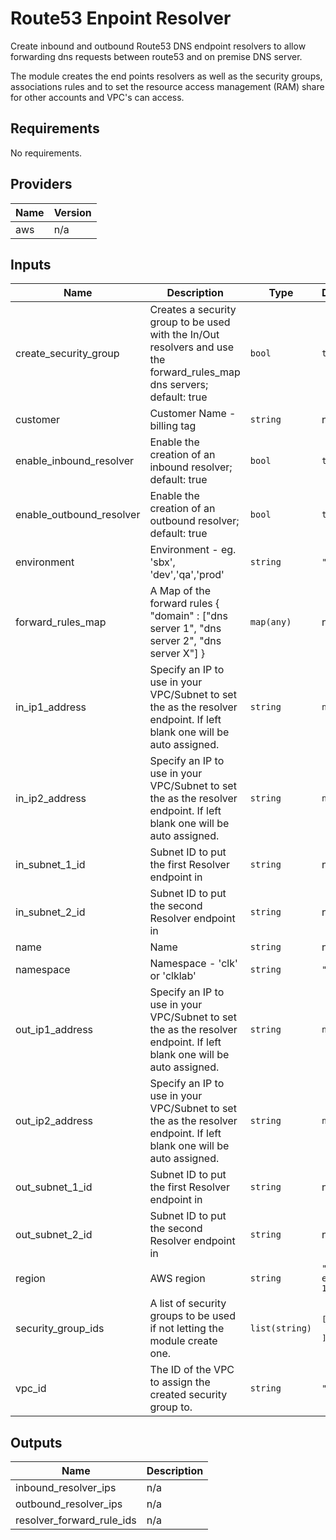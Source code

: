 # Route53 Enpoint Resolver

Create inbound and outbound Route53 DNS endpoint resolvers to allow forwarding dns requests between route53 and on premise DNS server. 

The module creates the end points resolvers as well as the security groups, associations rules and to set the resource access management (RAM) share for other accounts and VPC's  can access.

<!-- BEGINNING OF PRE-COMMIT-TERRAFORM DOCS HOOK -->
## Requirements

No requirements.

## Providers

| Name | Version |
|------|---------|
| aws | n/a |

## Inputs

| Name | Description | Type | Default | Required |
|------|-------------|------|---------|:--------:|
| create\_security\_group | Creates a security group to be used with the In/Out resolvers and use the forward\_rules\_map dns servers; default: true | `bool` | `true` | no |
| customer | Customer Name - billing tag | `string` | n/a | yes |
| enable\_inbound\_resolver | Enable the creation of an inbound resolver; default: true | `bool` | `true` | no |
| enable\_outbound\_resolver | Enable the creation of an outbound resolver; default: true | `bool` | `true` | no |
| environment | Environment - eg. 'sbx', 'dev','qa','prod' | `string` | `""` | no |
| forward\_rules\_map | A Map of the forward rules { "domain" : ["dns server 1", "dns server 2", "dns server X"] } | `map(any)` | n/a | yes |
| in\_ip1\_address | Specify an IP to use in your VPC/Subnet to set the as the resolver endpoint. If left blank one will be auto assigned. | `string` | `null` | no |
| in\_ip2\_address | Specify an IP to use in your VPC/Subnet to set the as the resolver endpoint. If left blank one will be auto assigned. | `string` | `null` | no |
| in\_subnet\_1\_id | Subnet ID to put the first Resolver endpoint in | `string` | n/a | yes |
| in\_subnet\_2\_id | Subnet ID to put the second Resolver endpoint in | `string` | n/a | yes |
| name | Name | `string` | n/a | yes |
| namespace | Namespace - 'clk' or 'clklab' | `string` | `""` | no |
| out\_ip1\_address | Specify an IP to use in your VPC/Subnet to set the as the resolver endpoint. If left blank one will be auto assigned. | `string` | `null` | no |
| out\_ip2\_address | Specify an IP to use in your VPC/Subnet to set the as the resolver endpoint. If left blank one will be auto assigned. | `string` | `null` | no |
| out\_subnet\_1\_id | Subnet ID to put the first Resolver endpoint in | `string` | n/a | yes |
| out\_subnet\_2\_id | Subnet ID to put the second Resolver endpoint in | `string` | n/a | yes |
| region | AWS region | `string` | `"us-east-1"` | no |
| security\_group\_ids | A list of security groups to be used if not letting the module create one. | `list(string)` | <pre>[<br>  ""<br>]</pre> | no |
| vpc\_id | The ID of the VPC to assign the created security group to. | `string` | `""` | no |

## Outputs

| Name | Description |
|------|-------------|
| inbound\_resolver\_ips | n/a |
| outbound\_resolver\_ips | n/a |
| resolver\_forward\_rule\_ids | n/a |

<!-- END OF PRE-COMMIT-TERRAFORM DOCS HOOK -->